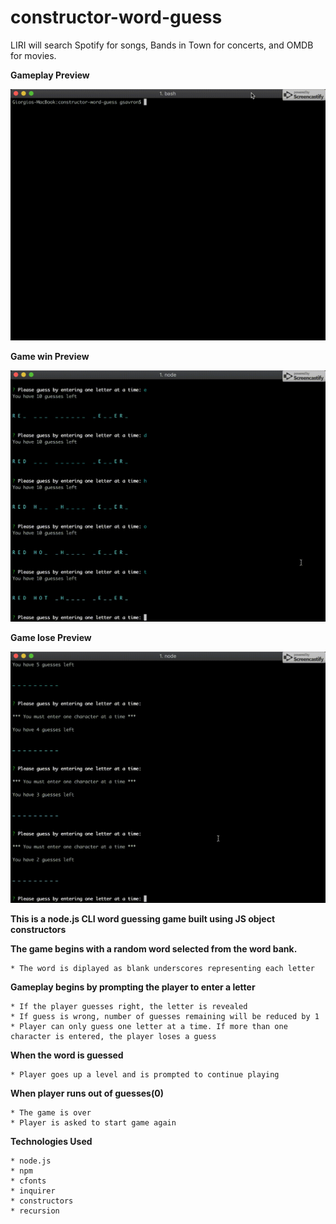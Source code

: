 # constructor-word-guess

LIRI will search Spotify for songs, Bands in Town for concerts, and OMDB for movies.

**Gameplay Preview**

![](word_guess.gif)

**Game win Preview**

![](word_guess_win.gif)

**Game lose Preview**

![](word_guess_lose.gif)

**This is a node.js CLI word guessing game built using JS object constructors**

**The game begins with a random word selected from the word bank.**

    * The word is diplayed as blank underscores representing each letter
            
**Gameplay begins by prompting the player to enter a letter**

    * If the player guesses right, the letter is revealed
    * If guess is wrong, number of guesses remaining will be reduced by 1
    * Player can only guess one letter at a time. If more than one character is entered, the player loses a guess

**When the word is guessed**

    * Player goes up a level and is prompted to continue playing

**When player runs out of guesses(0)**

    * The game is over
    * Player is asked to start game again 

**Technologies Used**

    * node.js
    * npm
    * cfonts
    * inquirer
    * constructors
    * recursion